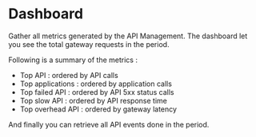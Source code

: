 # Dashboard

Gather all metrics generated by the API Management. The dashboard let you see the total gateway requests in the period.

Following is a summary of the metrics :

* Top API : ordered by API calls
* Top applications : ordered by application calls
* Top failed API : ordered by API 5xx status calls
* Top slow API : ordered by API response time
* Top overhead API : ordered by gateway latency

And finally you can retrieve all API events done in the period.

